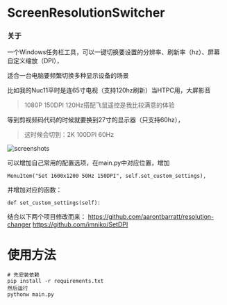 # ScreenResolutionSwitcher
### 关于
一个Windows任务栏工具，可以一键切换要设置的分辨率、刷新率（hz）、屏幕自定义缩放（DPI），

适合一台电脑要频繁切换多种显示设备的场景

比如我的Nuc11平时是连65寸电视（支持120hz刷新）当HTPC用，大屏影音

> 1080P 150DPI 120Hz搭配飞鼠遥控是我比较满意的体验

等到剪视频码代码的时候就要换到27寸的显示器（只支持60hz），

> 这时候会切到：2K 100DPI 60Hz


![screenshots](https://github.com/SelfEnough/ScreenResolutionSwitcher/assets/36906472/7d1922be-a73c-4b7a-ae5a-5ad68ee47865)


可以增加自己常用的配置选项，在main.py中对应位置，增加
```
MenuItem("Set 1600x1200 50Hz 150DPI", self.set_custom_settings),
```
并增加对应的函数：
```
def set_custom_settings(self):
```

结合以下两个项目修改而来：
https://github.com/aarontbarratt/resolution-changer
https://github.com/imniko/SetDPI

# 使用方法

```
# 先安装依赖
pip install -r requirements.txt
然后运行
pythonw main.py
```
